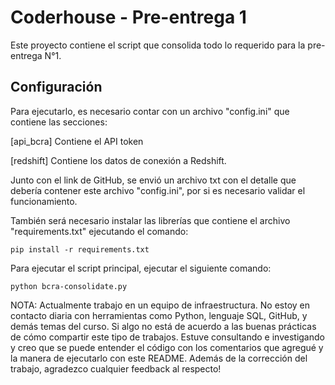 # Coderhouse - Pre-entrega 1
Este proyecto contiene el script que consolida todo lo requerido para la pre-entrega N°1. 

## Configuración
Para ejecutarlo, es necesario contar con un archivo "config.ini" que contiene las secciones:

[api_bcra]
Contiene el API token

[redshift] 
Contiene los datos de conexión a Redshift.

Junto con el link de GitHub, se envió un archivo txt con el detalle que debería contener este archivo "config.ini", por si es necesario validar el funcionamiento. 

También será necesario instalar las librerías que contiene el archivo "requirements.txt" ejecutando el comando: 

    pip install -r requirements.txt

Para ejecutar el script principal, ejecutar el siguiente comando: 

    python bcra-consolidate.py

NOTA: Actualmente trabajo en un equipo de infraestructura. No estoy en contacto diaria con herramientas como Python, lenguaje SQL, GitHub, y demás temas del curso. Si algo no está de acuerdo a las buenas prácticas de cómo compartir este tipo de trabajos. Estuve consultando e investigando y creo que se puede entender el código con los comentarios que agregué y la manera de ejecutarlo con este README. Además de la corrección del trabajo, agradezco cualquier feedback al respecto!
